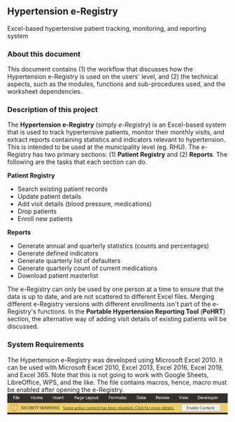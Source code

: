 ## Hypertension e-Registry
Excel-based hypertensive patient tracking, monitoring, and reporting system

### About this document
This document contains (1) the workflow that discusses how the Hypertension e-Registry is used on the users' level, and (2) the technical aspects, such as the modules,  functions and sub-procedures used, and the worksheet dependencies.

### Description of this project
The **Hypertension e-Registry** (simply *e-Registry*) is an Excel-based system that is used to track hypertensive patients, monitor their monthly visits, and extract reports containing statistics and indicators relevant to hypertension. This is intended to be used at the municipality level (eg. RHU). The e-Registry has two primary sections: (1) **Patient Registry** and (2) **Reports**. The following are the tasks that each section can do.

**Patient Registry**
- Search existing patient records
- Update patient details
- Add visit details (blood pressure, medications)
- Drop patients
- Enroll new patients

**Reports**
- Generate annual and quarterly statistics (counts and percentages)
- Generate defined indicators
- Generate quarterly list of defaulters
- Generate quarterly count of current medications
- Download patient masterlist

The e-Registry can only be used by one person at a time to ensure that the data is up to date, and are not scattered to different Excel files. Merging different e-Registry versions with different enrollments isn't part of the e-Registry's functions. In the **Portable Hypertension Reporting Tool** (**PoHRT**) section, the alternative way of adding visit details of existing patients will be discussed.

### System Requirements
The Hypertension e-Registry was developed using Microsoft Excel 2010. It can be used with Microsoft Excel 2010, Excel 2013, Excel 2016, Excel 2019, and Excel 365. Note that this is not going to work with Google Sheets, LibreOffice, WPS, and the like. The file contains macros, hence, macro must be enabled after opening the e-Registry. 
![Enable content in Excel](/images/enable_content.png)
